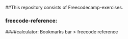 
##This repository consists of Freecodecamp-exercises.
### freecode-reference:
####calculator: Bookmarks bar > freecode reference
